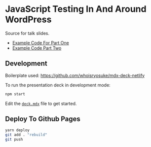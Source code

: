# JavaScript Testing In And Around WordPress

Source for talk slides.

- [Example Code For Part One](https://github.com/Shelob9/testing-react-apps)
- [Example Code Part Two](https://github.com/Shelob9/testing-react-wordpress)

## Development

Boilerplate used: https://github.com/whoisryosuke/mdx-deck-netlify

To run the presentation deck in development mode:

```sh
npm start
```

Edit the [`deck.mdx`](deck.mdx) file to get started.

## Deploy To Github Pages

```bash
yarn deploy
git add . "rebuild"
git push
```
